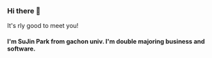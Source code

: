 ### Hi there 👋

It's rly good to meet you! 
#### I'm SuJin Park from gachon univ. I'm double majoring business and software.


